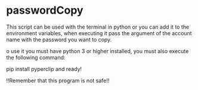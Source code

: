 # passwordCopy
This script can be used with the terminal in python or you can add it to the environment variables, when executing it pass the argument of the account name with the password you want to copy.  

o use it you must have python 3 or higher installed, you must also execute the following command:  

pip install pyperclip  and ready!  

!!Remember that this program is not safe!!